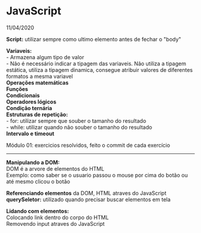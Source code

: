 # JavaScript

11/04/2020

**Script:** utilizar sempre como ultimo elemento antes de fechar o "body"

**Variaveis:**
<br>- Armazena algum tipo de valor
<br>- Não é necessário indicar a tipagem das variaveis. Não utiliza a tipagem estática, utiliza a tipagem dinamica, consegue atribuir valores de diferentes formatos a mesma variavel
<br>**Operações matemáticas**
<br>**Funções**
<br>**Condicionais**
<br>**Operadores lógicos**
<br>**Condição ternária**
<br>**Estruturas de repetição:**
<br>- for: utilizar sempre que souber o tamanho do resultado
<br>- while: utilizar quando não souber o tamanho do resultado
<br>**Intervalo e timeout**

Módulo 01: exercicios resolvidos, feito o commit de cada exercício

---

**Manipulando a DOM:**
<br>DOM é a arvore de elementos do HTML
<br>Exemplo: como saber se o usuario passou o mouse por cima do botão ou até mesmo clicou o botão

**Referenciando elementos** da DOM, HTML atraves do JavaScript
<br>**querySeletor:** utilizado quando precisar buscar elementos em tela

**Lidando com elementos:**
<br>Colocando link dentro do corpo do HTML
<br>Removendo input atraves do JavaScript

